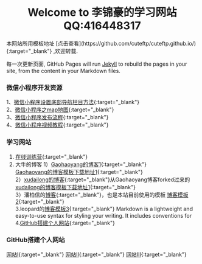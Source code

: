 <center>
<h1>Welcome to 李锦豪的学习网站 QQ:416448317</h1>
</center>
本网站所用模板地址 [点击查看](https://github.com/cuteftp/cuteftp.github.io/){:target="_blank"} ,欢迎转载.

每一次更新页面, GitHub Pages will run [Jekyll](https://jekyllrb.com/) to rebuild the pages in your site, from the content in your Markdown files.
### 微信小程序开发资源
1、[微信小程序设置底部导航栏目方法](https://blog.csdn.net/u012118993/article/details/52943783){:target="_blank"} <br>
2、[微信小程序之map地图](https://blog.csdn.net/hedong_77/article/details/55189978){:target="_blank"}<br>
3、[微信小程序发布流程](https://jingyan.baidu.com/article/fea4511a2e027cf7bb91250c.html ){:target="_blank"}<br>
4、[微信小程序视频教程](https://pan.baidu.com/s/1kUXxZ0b){:target="_blank"}

###  学习网站

1. [在线训练营](https://www.freecodecamp.cn/){:target="_blank"}
2. 大牛的博客
1）[Gaohaoyang的博客1](https://gaohaoyang.github.io/){:target="_blank"}<br>
   [Gaohaoyang的博客模板下载地址1](https://github.com/gaohaoyang/gaohaoyang.github.io){:target="_blank"}<br>
2）[xudailong的博客](https://643435675.github.io/){:target="_blank"}从Gaohaoyang博客forked过来的 
[xudailong的博客模板下载地址1](https://github.com/643435675/643435675.github.io/){:target="_blank"}<br>
3）潘柏信的[博客](http://baixin.io/){:target="_blank"}，也是本站目前使用的模板
  [博客模板2](https://github.com/leopardpan/leopardpan.github.io){:target="_blank"}<br>
3.leopard的[博客模板3](https://github.com/MengZheK/kangblog.github.io){:target="_blank"}
Markdown is a lightweight and easy-to-use syntax for styling your writing. It includes conventions for<br>
4.[GitHub搭建个人网站](https://pages.github.com/){:target="_blank"}

### GitHub搭建个人网站
[网站Ⅰ](https://pages.github.com){:target="_blank"}
[网站Ⅱ](http://blog.csdn.net/wangyj1108/article/details/51444419){:target="_blank"}
[网站III](https://www.cnblogs.com/joshtao/articles/6601430.html){:target="_blank"}


